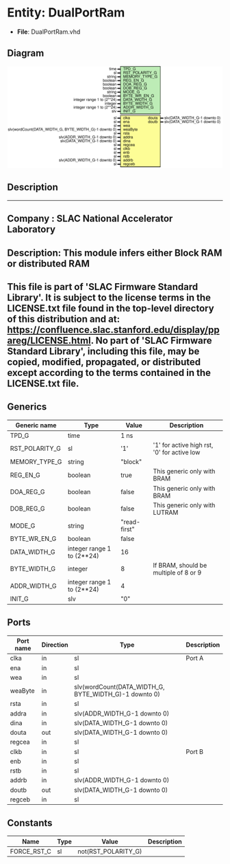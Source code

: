 # Entity: DualPortRam

- **File**: DualPortRam.vhd
## Diagram

![Diagram](DualPortRam.svg "Diagram")
## Description

-----------------------------------------------------------------------------
 Company    : SLAC National Accelerator Laboratory
-----------------------------------------------------------------------------
 Description: This module infers either Block RAM or distributed RAM
-----------------------------------------------------------------------------
 This file is part of 'SLAC Firmware Standard Library'.
 It is subject to the license terms in the LICENSE.txt file found in the
 top-level directory of this distribution and at:
    https://confluence.slac.stanford.edu/display/ppareg/LICENSE.html.
 No part of 'SLAC Firmware Standard Library', including this file,
 may be copied, modified, propagated, or distributed except according to
 the terms contained in the LICENSE.txt file.
-----------------------------------------------------------------------------
## Generics

| Generic name   | Type                       | Value        | Description                                  |
| -------------- | -------------------------- | ------------ | -------------------------------------------- |
| TPD_G          | time                       | 1 ns         |                                              |
| RST_POLARITY_G | sl                         | '1'          |  '1' for active high rst, '0' for active low |
| MEMORY_TYPE_G  | string                     | "block"      |                                              |
| REG_EN_G       | boolean                    | true         |  This generic only with BRAM                 |
| DOA_REG_G      | boolean                    | false        |  This generic only with BRAM                 |
| DOB_REG_G      | boolean                    | false        |  This generic only with LUTRAM               |
| MODE_G         | string                     | "read-first" |                                              |
| BYTE_WR_EN_G   | boolean                    | false        |                                              |
| DATA_WIDTH_G   | integer range 1 to (2**24) | 16           |                                              |
| BYTE_WIDTH_G   | integer                    | 8            |  If BRAM, should be multiple of 8 or 9       |
| ADDR_WIDTH_G   | integer range 1 to (2**24) | 4            |                                              |
| INIT_G         | slv                        | "0"          |                                              |
## Ports

| Port name | Direction | Type                                                  | Description |
| --------- | --------- | ----------------------------------------------------- | ----------- |
| clka      | in        | sl                                                    | Port A      |
| ena       | in        | sl                                                    |             |
| wea       | in        | sl                                                    |             |
| weaByte   | in        | slv(wordCount(DATA_WIDTH_G, BYTE_WIDTH_G)-1 downto 0) |             |
| rsta      | in        | sl                                                    |             |
| addra     | in        | slv(ADDR_WIDTH_G-1 downto 0)                          |             |
| dina      | in        | slv(DATA_WIDTH_G-1 downto 0)                          |             |
| douta     | out       | slv(DATA_WIDTH_G-1 downto 0)                          |             |
| regcea    | in        | sl                                                    |             |
| clkb      | in        | sl                                                    | Port B      |
| enb       | in        | sl                                                    |             |
| rstb      | in        | sl                                                    |             |
| addrb     | in        | slv(ADDR_WIDTH_G-1 downto 0)                          |             |
| doutb     | out       | slv(DATA_WIDTH_G-1 downto 0)                          |             |
| regceb    | in        | sl                                                    |             |
## Constants

| Name        | Type | Value                | Description |
| ----------- | ---- | -------------------- | ----------- |
| FORCE_RST_C | sl   |  not(RST_POLARITY_G) |             |
